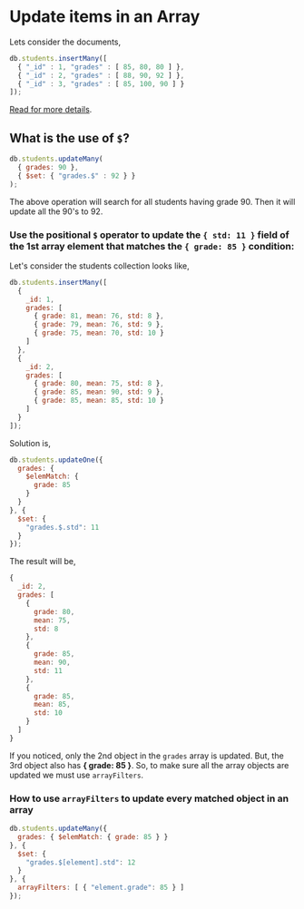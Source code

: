 # Update items in an Array

Lets consider the documents,

```js
db.students.insertMany([
  { "_id" : 1, "grades" : [ 85, 80, 80 ] },
  { "_id" : 2, "grades" : [ 88, 90, 92 ] },
  { "_id" : 3, "grades" : [ 85, 100, 90 ] }
]);
```

[Read for more details](https://www.mongodb.com/docs/manual/reference/operator/update/positional/0).

## What is the use of `$`?

```js
db.students.updateMany(
  { grades: 90 },
  { $set: { "grades.$" : 92 } }
);
```

The above operation will search for all students having grade 90. Then it will update all the 90's to 92.

### Use the positional `$` operator to update the `{ std: 11 }` field of the 1st array element that matches the `{ grade: 85 }` condition:

Let's consider the students collection looks like,

```js
db.students.insertMany([
  {
    _id: 1,
    grades: [
      { grade: 81, mean: 76, std: 8 },
      { grade: 79, mean: 76, std: 9 },
      { grade: 75, mean: 70, std: 10 }
    ]
  },
  {
    _id: 2,
    grades: [
      { grade: 80, mean: 75, std: 8 },
      { grade: 85, mean: 90, std: 9 },
      { grade: 85, mean: 85, std: 10 }
    ]
  }
]);
```

Solution is,

```js
db.students.updateOne({
  grades: {
    $elemMatch: {
      grade: 85
    }
  }
}, {
  $set: {
    "grades.$.std": 11
  }
});
```

The result will be,

```js
{
  _id: 2,
  grades: [
    {
      grade: 80,
      mean: 75,
      std: 8
    },
    {
      grade: 85,
      mean: 90,
      std: 11
    },
    {
      grade: 85,
      mean: 85,
      std: 10
    }
  ]
}
```

If you noticed, only the 2nd object in the `grades` array is updated. But, the 3rd object also has **{ grade: 85 }**. So, to make sure all the array objects are updated we must use `arrayFilters`.

### How to use `arrayFilters` to update every matched object in an array

```js
db.students.updateMany({
  grades: { $elemMatch: { grade: 85 } }
}, {
  $set: {
    "grades.$[element].std": 12
  }
}, {
  arrayFilters: [ { "element.grade": 85 } ]
});
```
